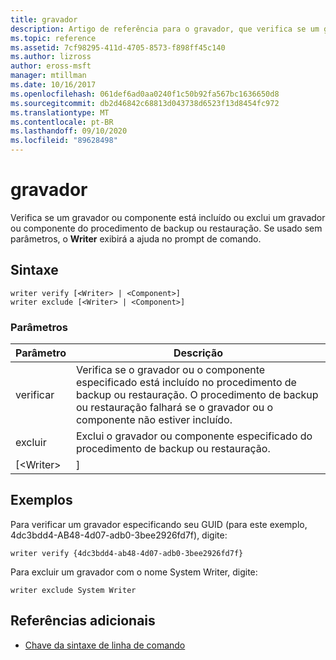 ```yaml
---
title: gravador
description: Artigo de referência para o gravador, que verifica se um gravador ou componente está incluído ou exclui um gravador ou componente do procedimento de backup ou restauração.
ms.topic: reference
ms.assetid: 7cf98295-411d-4705-8573-f898ff45c140
ms.author: lizross
author: eross-msft
manager: mtillman
ms.date: 10/16/2017
ms.openlocfilehash: 061def6ad0aa0240f1c50b92fa567bc1636650d8
ms.sourcegitcommit: db2d46842c68813d043738d6523f13d8454fc972
ms.translationtype: MT
ms.contentlocale: pt-BR
ms.lasthandoff: 09/10/2020
ms.locfileid: "89628498"
---
```

# <a name="writer"></a>gravador



Verifica se um gravador ou componente está incluído ou exclui um gravador ou componente do procedimento de backup ou restauração. Se usado sem parâmetros, o **Writer** exibirá a ajuda no prompt de comando.

## <a name="syntax"></a>Sintaxe

```
writer verify [<Writer> | <Component>]
writer exclude [<Writer> | <Component>]
```

### <a name="parameters"></a>Parâmetros

| Parâmetro  |                                                                                      Descrição                                                                                      |
|------------|---------------------------------------------------------------------------------------------------------------------------------------------------------------------------------------|
|   verificar   | Verifica se o gravador ou o componente especificado está incluído no procedimento de backup ou restauração. O procedimento de backup ou restauração falhará se o gravador ou o componente não estiver incluído. |
|  excluir   |                                                   Exclui o gravador ou componente especificado do procedimento de backup ou restauração.                                                    |
| [\<Writer> |                                                                                     <Component>]                                                                                      |

## <a name="examples"></a>Exemplos

Para verificar um gravador especificando seu GUID (para este exemplo, 4dc3bdd4-AB48-4d07-adb0-3bee2926fd7f), digite:
```
writer verify {4dc3bdd4-ab48-4d07-adb0-3bee2926fd7f}
```
Para excluir um gravador com o nome System Writer, digite:
```
writer exclude System Writer
```

## <a name="additional-references"></a>Referências adicionais

- [Chave da sintaxe de linha de comando](command-line-syntax-key.md)